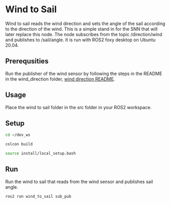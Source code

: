 # Wind to Sail

Wind to sail reads the wind direction and sets the angle of the sail according to the direction of the wind. This is a simple stand in for the SNN that will later replace this node. The node subscribes from the topic /direction/wind and publishes to /sail/angle. It is run with ROS2 foxy desktop on Ubuntu 20.04.

## Prerequsities

Run the publisher of the wind sensor by following the steps in the README in the wind_direction folder, [wind direction README](https://github.com/AutoSail-MDH/AutoSail-HT21/tree/wind_direction/micro-ROS/Sensors/wind_direction).

## Usage

Place the wind to sail folder in the src folder in your ROS2 workspace.

## Setup

```bash
cd ~/dev_ws

colcon build

source install/local_setup.bash
```

## Run

Run the wind to sail that reads from the wind sensor and publishes sail angle.
```bash
ros2 run wind_to_sail sub_pub
```
